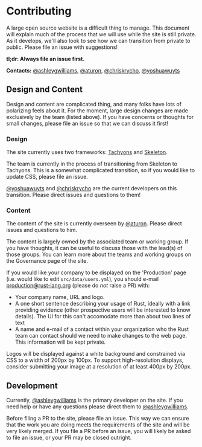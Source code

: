 # Contributing

A large open source website is a difficult thing to manage. This document will
explain much of the process that we will use while the site is still private.
As it develops, we'll also look to see how we can transition from private to
public. Please file an issue with suggestions!

**tl;dr: Always file an issue first.**

**Contacts:** [@ashleygwilliams], [@aturon], [@chriskrycho], [@yoshuawuyts]

[@ashleygwilliams]: https://github.com/ashleygwilliams
[@aturon]: https://github.com/aturon
[@chriskrycho]: https://github.com/chriskrycho
[@yoshuawuyts]: https://github.com/yoshuawuyts

## Design and Content

Design and content are complicated thing, and many folks have lots of polarizing
feels about it. For the moment, large design changes are made exclusively by the
team (listed above). If you have concerns or thoughts for small changes, please
file an issue so that we can discuss it first!

### Design

The site currently uses two frameworks: [Tachyons] and [Skeleton].

The team is currently in the process of transitioning from Skeleton to Tachyons.
This is a somewhat complicated transition, so if you would like to update CSS,
please file an issue.

[@yoshuawuyts] and [@chriskrycho] are the current developers on this transition. Please
direct issues and questions to them!

[Tachyons]: http://tachyons.io/
[Skeleton]: http://getskeleton.com/

### Content

The content of the site is currently overseen by [@aturon]. Please direct issues
and questions to him.

The content is largely owned by the associated team or working group. If you have
thoughts, it can be useful to discuss those with the lead(s) of those groups. You
can learn more about the teams and working groups on the Governance page of the
site.

If you would like your company to be displayed on the 'Production' page
(i.e. would like to edit `src/data/users.yml`), you should
e-mail production@rust-lang.org (please do *not* raise a PR) with:

 - Your company name, URL and logo.
 - A one short sentence describing your usage of Rust, ideally with a link
   providing evidence (other prospective users will be interested to
   know details). The UI for this can't accomodate more than about two
   lines of text
 - A name and e-mail of a contact within your organization who the
   Rust team can contact should we need to make changes to the web
   page. This information will be kept private.

Logos will be displayed against a white background and constrained
via CSS to a width of 200px by 100px. To support high-resolution
displays, consider submitting your image at a resolution of at least
400px by 200px.

## Development

Currently, [@ashleygwilliams] is the primary developer on the site. If
you need help or have any questions please direct them to [@ashleygwilliams].

Before filing a PR to the site, please file an issue. This way we can ensure that the
work you are doing meets the requirements of the site and will be very likely merged.
If you file a PR before an issue, you will likely be asked to file an issue, or your
PR may be closed outright.
